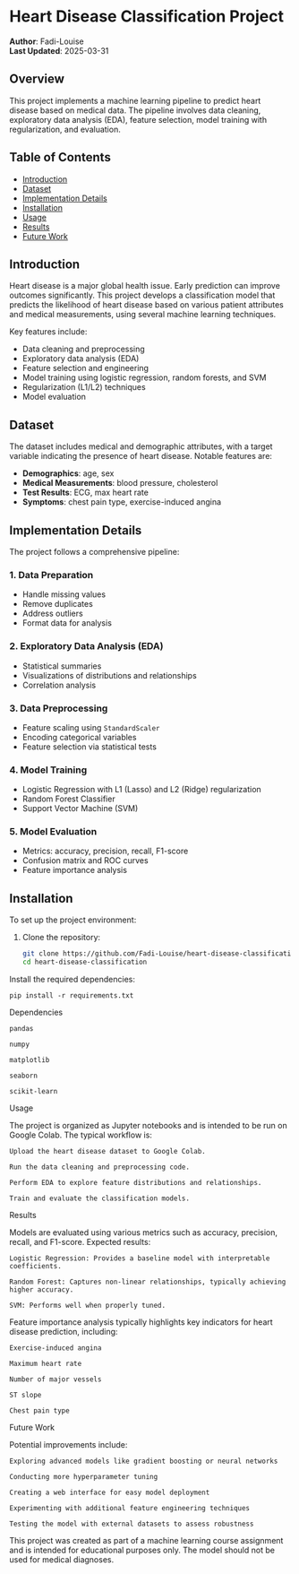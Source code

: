 # Heart Disease Classification Project

**Author**: Fadi-Louise  
**Last Updated**: 2025-03-31  

## Overview

This project implements a machine learning pipeline to predict heart disease based on medical data. The pipeline involves data cleaning, exploratory data analysis (EDA), feature selection, model training with regularization, and evaluation.

## Table of Contents

- [Introduction](#introduction)
- [Dataset](#dataset)
- [Implementation Details](#implementation-details)
- [Installation](#installation)
- [Usage](#usage)
- [Results](#results)
- [Future Work](#future-work)

## Introduction

Heart disease is a major global health issue. Early prediction can improve outcomes significantly. This project develops a classification model that predicts the likelihood of heart disease based on various patient attributes and medical measurements, using several machine learning techniques.

Key features include:

- Data cleaning and preprocessing
- Exploratory data analysis (EDA)
- Feature selection and engineering
- Model training using logistic regression, random forests, and SVM
- Regularization (L1/L2) techniques
- Model evaluation

## Dataset

The dataset includes medical and demographic attributes, with a target variable indicating the presence of heart disease. Notable features are:

- **Demographics**: age, sex
- **Medical Measurements**: blood pressure, cholesterol
- **Test Results**: ECG, max heart rate
- **Symptoms**: chest pain type, exercise-induced angina

## Implementation Details

The project follows a comprehensive pipeline:

### 1. Data Preparation
- Handle missing values
- Remove duplicates
- Address outliers
- Format data for analysis

### 2. Exploratory Data Analysis (EDA)
- Statistical summaries
- Visualizations of distributions and relationships
- Correlation analysis

### 3. Data Preprocessing
- Feature scaling using `StandardScaler`
- Encoding categorical variables
- Feature selection via statistical tests

### 4. Model Training
- Logistic Regression with L1 (Lasso) and L2 (Ridge) regularization
- Random Forest Classifier
- Support Vector Machine (SVM)

### 5. Model Evaluation
- Metrics: accuracy, precision, recall, F1-score
- Confusion matrix and ROC curves
- Feature importance analysis

## Installation

To set up the project environment:

1. Clone the repository:
   ```bash
   git clone https://github.com/Fadi-Louise/heart-disease-classification.git
   cd heart-disease-classification
Install the required dependencies:

    pip install -r requirements.txt

Dependencies

    pandas

    numpy

    matplotlib

    seaborn

    scikit-learn

Usage

The project is organized as Jupyter notebooks and is intended to be run on Google Colab. The typical workflow is:

    Upload the heart disease dataset to Google Colab.

    Run the data cleaning and preprocessing code.

    Perform EDA to explore feature distributions and relationships.

    Train and evaluate the classification models.

Results

Models are evaluated using various metrics such as accuracy, precision, recall, and F1-score. Expected results:

    Logistic Regression: Provides a baseline model with interpretable coefficients.

    Random Forest: Captures non-linear relationships, typically achieving higher accuracy.

    SVM: Performs well when properly tuned.

Feature importance analysis typically highlights key indicators for heart disease prediction, including:

    Exercise-induced angina

    Maximum heart rate

    Number of major vessels

    ST slope

    Chest pain type

Future Work

Potential improvements include:

    Exploring advanced models like gradient boosting or neural networks

    Conducting more hyperparameter tuning

    Creating a web interface for easy model deployment

    Experimenting with additional feature engineering techniques

    Testing the model with external datasets to assess robustness

This project was created as part of a machine learning course assignment and is intended for educational purposes only. The model should not be used for medical diagnoses.

